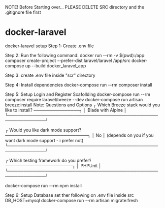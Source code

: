 NOTE! Before Starting over... PLEASE DELETE SRC directory and the .gitignore file first

# docker-laravel

docker-laravel setup
Step 1: Create .env file

Step 2: Run the following command.
docker run --rm -v $(pwd):/app composer create-project --prefer-dist laravel/laravel /app/src
docker-compose up --build docker_laravel_app

Step 3: create .env file inside "scr" directory

Step 4: Install dependencies
docker-compose run --rm composer install

Step 5:
Setup Login and Register Scafollding
docker-compose run --rm composer require laravel/breeze --dev
docker-compose run artisan breeze:install
Note: Questions and Options
┌ Which Breeze stack would you like to install? ───────────────┐
│ Blade with Alpine │
└──────────────────────────────────────────────────────────────┘

┌ Would you like dark mode support? ───────────────────────────┐
│ No │ (depends on you if you want dark mode support - i prefer not)
└──────────────────────────────────────────────────────────────┘

┌ Which testing framework do you prefer? ──────────────────────┐
│ PHPUnit │
└──────────────────────────────────────────────────────────────┘

docker-compose run --rm npm install

Step 6: Setup Database
set ther following on .env file inside src
DB_HOST=mysql
docker-compose run --rm artisan migrate:fresh
